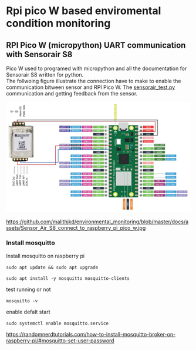 # Rpi pico W based enviromental condition monitoring


## RPI Pico W (micropython) UART communication with Sensorair S8

Pico W used to programed with micropython and all the documentation for Sensorair S8 written for python.  
The follwoing figure illustrate the connection have to make to enable the communication bitween sensor and RPI Pico W. 
The [sensorair_test.py](https://github.com/malithjkd/environmental_monitoring/blob/master/pico/sensorair_test.py) communication and getting feedback from the sensor. 


<img src="/docs/assets/Sensor_Air_S8_connect_to_raspberry_pi_pico_w.jpg" alt="/docs/assets/Sensor_Air_S8_connect_to_raspberry_pi_pico_w.jpg" width="900"/>

https://github.com/malithjkd/environmental_monitoring/blob/master/docs/assets/Sensor_Air_S8_connect_to_raspberry_pi_pico_w.jpg




### Install mosquitto 

Install mosquitto on raspberry pi 

```consol
sudo apt update && sudo apt upgrade
```

```consol
sudo apt install -y mosquitto mosquitto-clients
```

test running or not
```cernal
mosquitto -v
```

enable defalt start

```cernal
sudo systemctl enable mosquitto.service
```

https://randomnerdtutorials.com/how-to-install-mosquitto-broker-on-raspberry-pi/#mosquitto-set-user-password